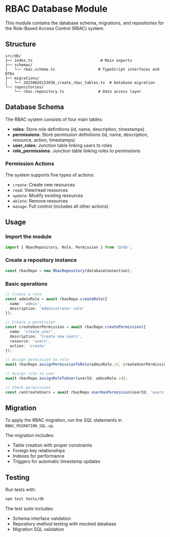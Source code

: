# RBAC Database Module

This module contains the database schema, migrations, and repositories for the Role-Based Access Control (RBAC) system.

## Structure

```
src/db/
├── index.ts                              # Main exports
├── schemas/
│   └── rbac.schema.ts                   # TypeScript interfaces and DTOs
├── migrations/
│   └── 20250826153836_create_rbac_tables.ts  # Database migration
└── repositories/
    └── rbac.repository.ts               # Data access layer
```

## Database Schema

The RBAC system consists of four main tables:

- **roles**: Store role definitions (id, name, description, timestamps)
- **permissions**: Store permission definitions (id, name, description, resource, action, timestamps)
- **user_roles**: Junction table linking users to roles
- **role_permissions**: Junction table linking roles to permissions

### Permission Actions

The system supports five types of actions:
- `create`: Create new resources
- `read`: View/read resources
- `update`: Modify existing resources
- `delete`: Remove resources
- `manage`: Full control (includes all other actions)

## Usage

### Import the module
```typescript
import { RbacRepository, Role, Permission } from '@/db';
```

### Create a repository instance
```typescript
const rbacRepo = new RbacRepository(databaseConnection);
```

### Basic operations
```typescript
// Create a role
const adminRole = await rbacRepo.createRole({
  name: 'admin',
  description: 'Administrator role'
});

// Create a permission
const createUserPermission = await rbacRepo.createPermission({
  name: 'create_user',
  description: 'Create new users',
  resource: 'users',
  action: 'create'
});

// Assign permission to role
await rbacRepo.assignPermissionToRole(adminRole.id, createUserPermission.id);

// Assign role to user
await rbacRepo.assignRoleToUser(userId, adminRole.id);

// Check permissions
const canCreateUsers = await rbacRepo.userHasPermission(userId, 'users', 'create');
```

## Migration

To apply the RBAC migration, run the SQL statements in `RBAC_MIGRATION_SQL.up`.

The migration includes:
- Table creation with proper constraints
- Foreign key relationships
- Indexes for performance
- Triggers for automatic timestamp updates

## Testing

Run tests with:
```bash
npm test tests/db
```

The test suite includes:
- Schema interface validation
- Repository method testing with mocked database
- Migration SQL validation